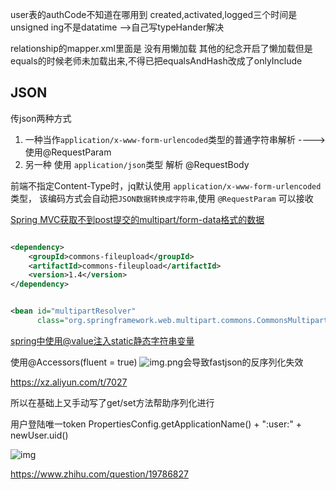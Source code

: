 user表的authCode不知道在哪用到 created,activated,logged三个时间是unsigned ing不是datatime -->自己写typeHander解决

relationship的mapper.xml里面是 没有用懒加载 其他的纪念开启了懒加载但是equals的时候老师未加载出来,不得已把equalsAndHash改成了onlyInclude

## JSON

传json两种方式

1. 一种当作`application/x-www-form-urlencoded`类型的普通字符串解析 ---->使用@RequestParam
2. 另一种 使用 `application/json`类型 解析 @RequestBody

前端不指定Content-Type时，jq默认使用 `application/x-www-form-urlencoded`类型， 该编码方式会自动把`JSON数据转换成字符串`,使用 `@RequestParam` 可以接收

[Spring MVC获取不到post提交的multipart/form-data格式的数据](https://blog.csdn.net/qq_30038111/article/details/82885225)

```xml

<dependency>
    <groupId>commons-fileupload</groupId>
    <artifactId>commons-fileupload</artifactId>
    <version>1.4</version>
</dependency>
```

```xml

<bean id="multipartResolver"
      class="org.springframework.web.multipart.commons.CommonsMultipartResolver"/>
```

[spring中使用@value注入static静态字符串变量](https://blog.csdn.net/qq_27579471/article/details/113360078)

使用@Accessors(fluent = true)
![img.png](https://tu.yegetables.com/images/2022/02/22/img.png)会导致fastjson的反序列化失效

https://xz.aliyun.com/t/7027

所以在基础上又手动写了get/set方法帮助序列化进行




用户登陆唯一token PropertiesConfig.getApplicationName() + ":user:" + newUser.uid()

![img](https://pic2.zhimg.com/v2-5a762dbe52ff1993221169c12dcb705f_r.jpg?source=1940ef5c)

https://www.zhihu.com/question/19786827